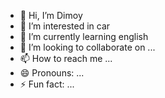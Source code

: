 - 👋 Hi, I’m Dimoy
- 👀 I’m interested in car
- 🌱 I’m currently learning english
- 💞️ I’m looking to collaborate on ...
- 📫 How to reach me ...
- 😄 Pronouns: ...
- ⚡ Fun fact: ...

<!---
Ellumor/Ellumor is a ✨ special ✨ repository because its `README.md` (this file) appears on your GitHub profile.
You can click the Preview link to take a look at your changes.
--->
